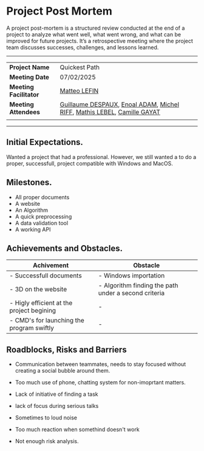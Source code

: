 # Project Post Mortem

A project post-mortem is a structured review conducted at the end of a project to analyze what went well, what went wrong, and what can be improved for future projects. It’s a retrospective meeting where the project team discusses successes, challenges, and lessons learned.

---
|    |    |
|----|----|
|**Project Name**|Quickest Path|
|**Meeting Date**| 07/02/2025 |
|**Meeting Facilitator**|[Matteo LEFIN](https://github.com/Mattstar64)|
|**Meeting Attendees**|[Guillaume DESPAUX](https://github.com/GuillaumeDespaux), [Enoal ADAM](https://github.com/EnoGame29), [Michel RIFF](https://github.com/MichelRiff), [Mathis LEBEL](https://github.com/mathislebel), [Camille GAYAT](https://github.com/CamilleGayat)|
|                     |    |

---

## Initial Expectations.

Wanted a project that had a professional. However, we still wanted a to do a proper, successfull, project compatible with Windows and MacOS.

## Milestones.

- All proper documents 
- A website
- An Algorithm
- A quick preprocessing
- A data validation tool
- A working API

## Achievements and Obstacles.

|Achivement|Obstacle|
|----------|--------|
|- Successfull documents|- Windows importation|
|- 3D on the website | - Algorithm finding the path under a second criteria|
|- Higly efficient at the project begining | - |
|- CMD's for launching the program swiftly | - |


## Roadblocks, Risks and Barriers

- Communication between teammates, needs to stay focused without creating a social bubble around them.

- Too much use of phone, chatting system for non-imoprtant matters.
  
- Lack of initiative of finding a task

- lack of focus during serious talks

- Sometimes to loud noise

- Too much reaction when somethind doesn't work

- Not enough risk analysis.